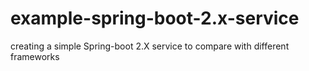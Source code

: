 # example-spring-boot-2.x-service
creating a simple Spring-boot 2.X service to compare with different frameworks
